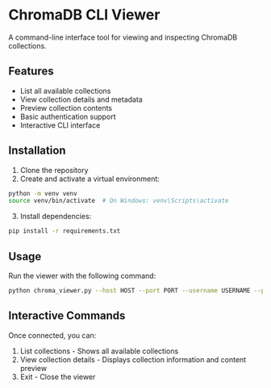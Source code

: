 # ChromaDB CLI Viewer

A command-line interface tool for viewing and inspecting ChromaDB collections.

## Features

- List all available collections
- View collection details and metadata
- Preview collection contents
- Basic authentication support
- Interactive CLI interface

## Installation

1. Clone the repository
2. Create and activate a virtual environment:

```bash
python -m venv venv
source venv/bin/activate  # On Windows: venv\Scripts\activate
```

3. Install dependencies:

```bash
pip install -r requirements.txt
```

## Usage

Run the viewer with the following command:

```bash
python chroma_viewer.py --host HOST --port PORT --username USERNAME --password PASSWORD
```

## Interactive Commands

Once connected, you can:

1. List collections - Shows all available collections
2. View collection details - Displays collection information and content preview
3. Exit - Close the viewer
